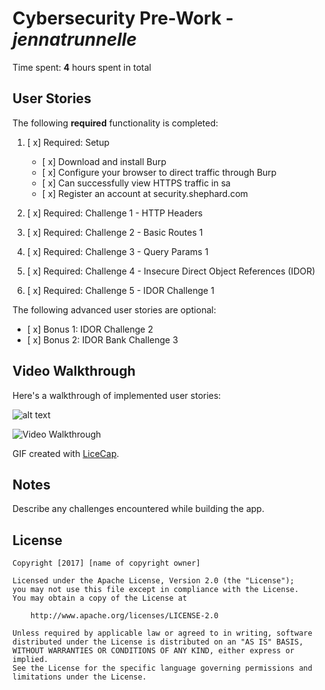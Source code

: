 # Cybersecurity Pre-Work - *jennatrunnelle* 

Time spent: **4** hours spent in total 

## User Stories

The following **required** functionality is completed:

1. [ x]  Required: Setup 
    -  [ x]  Download and install Burp
    -  [ x]  Configure your browser to direct traffic through Burp
    -  [ x]  Can successfully view HTTPS traffic in sa
    -  [ x]  Register an account at security.shephard.com
  
2. [ x]  Required: Challenge 1 - HTTP Headers
3. [ x]  Required: Challenge 2 - Basic Routes 1
4. [ x]  Required: Challenge 3 - Query Params 1
5. [ x]  Required: Challenge 4 - Insecure Direct Object References (IDOR)
6. [ x]  Required: Challenge 5 - IDOR Challenge 1 

The following advanced user stories are optional:

* [ x]  Bonus 1: IDOR Challenge 2 
* [ x]  Bonus 2: IDOR Bank Challenge 3

## Video Walkthrough

Here's a walkthrough of implemented user stories:

![alt text](http://i.imgur.com/VWb3NYl.gifv)


<img src='http://i.imgur.com/VWb3NYl.gifv' title='Video Walkthrough' width='' alt='Video Walkthrough' />


GIF created with [LiceCap](http://www.cockos.com/licecap/).

## Notes

Describe any challenges encountered while building the app.

## License

    Copyright [2017] [name of copyright owner]

    Licensed under the Apache License, Version 2.0 (the "License");
    you may not use this file except in compliance with the License.
    You may obtain a copy of the License at

        http://www.apache.org/licenses/LICENSE-2.0

    Unless required by applicable law or agreed to in writing, software
    distributed under the License is distributed on an "AS IS" BASIS,
    WITHOUT WARRANTIES OR CONDITIONS OF ANY KIND, either express or implied.
    See the License for the specific language governing permissions and
    limitations under the License.
